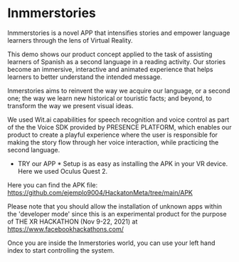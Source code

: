 # Inmmerstories

Inmmerstories is a novel APP that intensifies stories and empower language learners through the lens of Virtual Reality.

This demo shows our product concept applied to the task of assisting learners of Spanish as a second language in a reading activity. Our stories become an immersive, interactive and animated experience that helps learners to better understand the intended message.

Inmerstories aims to reinvent the way we acquire our language, or a second one; the way we learn new historical or touristic facts; and beyond, to transform the way we present visual ideas.

We used Wit.ai capabilities for speech recognition and voice control as part of the  the Voice SDK provided by PRESENCE PLATFORM, which enables our product to create a playful experience where the user is responsible for making the story flow through her voice interaction, while practicing the second language. 

* TRY our APP *
Setup is as easy as installing the APK in your VR device.
Here we used Oculus Quest 2.

Here you can find the APK file:
https://github.com/ejemplo9004/HackatonMeta/tree/main/APK

Please note that you should allow the installation of unknown apps within the 'developer mode' since this is an experimental product for the purpose of THE XR HACKATHON (Nov 9-22, 2021) at https://www.facebookhackathons.com/

Once you are inside the Inmerstories world, you can use your left hand index to start controlling the system.
